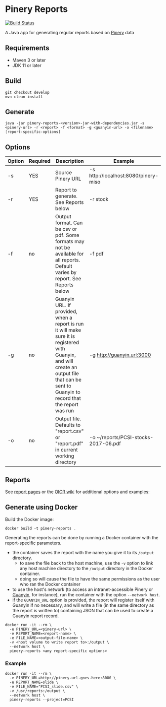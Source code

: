 # Pinery Reports

[![Build Status](https://travis-ci.org/oicr-gsi/pinery-reports.svg)](https://travis-ci.org/oicr-gsi/pinery-reports)

A Java app for generating regular reports based on [Pinery](https://github.com/oicr-gsi/pinery) data

## Requirements

* Maven 3 or later
* JDK 11 or later

## Build

```
git checkout develop
mvn clean install
```

## Generate

```
java -jar pinery-reports-<version>-jar-with-dependencies.jar -s <pinery-url> -r <report> -f <format> -g <guanyin-url> -o <filename> [report-specific-options]
```

## Options

| Option | Required | Description | Example |
|--------|----------|-------------|---------|
| -s <pinery-url> | YES | Source Pinery URL | -s http://localhost:8080/pinery-miso |
| -r <report-name> | YES | Report to generate. See Reports below | -r stock |
| -f <format> | no | Output format. Can be csv or pdf. Some formats may not be available for all reports. Default varies by report. See Reports below | -f pdf |
| -g <guanyin-url> | no | Guanyin URL. If provided, when a report is run it will make sure it is registered with Guanyin, and will create an output file that can be sent to Guanyin to record that the report was run | -g http://guanyin.url:3000 |
| -o <filename> | no | Output file. Defaults to "report.csv" or "report.pdf" in current working directory | -o ~/reports/PCSI-stocks-2017-06.pdf |

## Reports

See [report pages](docs) or the [OICR wiki](https://wiki.oicr.on.ca/x/hY5kBQ) for additional options
and examples:

## Generate using Docker

Build the Docker image:
```
docker build -t pinery-reports .
```

Generating the reports can be done by running a Docker container with the report-specific parameters.
  * the container saves the report with the name you give it to its `/output` directory.
    * to save the file back to the host machine, use the `-v` option to link any host machine directory to the `/output`
	  directory in the Docker container.
    * doing so will cause the file to have the same permissions as the user who ran the Docker container
  * to use the host's network (to access an intranet-accessible Pinery or [Guanyin](https://github.com/oicr-gsi/guanyin), for instance),
      run the container with the option `--network host`.
  * if the `GUANYIN_URL` option is provided, the report will register itself with Guanyin if no necessary, and will write a file (in
      the same directory as the report is written to) containing JSON that can be used to create a Guanyin report record. 

```
docker run -it --rm \
  -e PINERY_URL=<pinery-url> \
  -e REPORT_NAME=<report-name> \
  -e FILE_NAME=<output-file-name> \
  -v <host volume to write report to>:/output \
  --network host \
  pinery-reports <any report-specific options>
```

### Example

```
docker run -it --rm \
  -e PINERY_URL=http://pinery.url.goes.here:8080 \
  -e REPORT_NAME=slide \
  -e FILE_NAME="PCSI_slide.csv" \
  -v /usr/reports:/output \
  --network host \
  pinery-reports --project=PCSI
```
